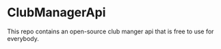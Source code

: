 # ClubManagerApi
This repo contains an open-source club manger api that is free to use for everybody.
